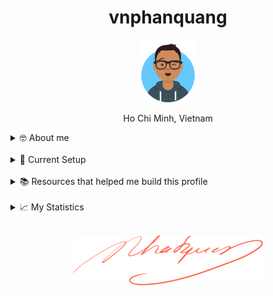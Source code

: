 <h1 align="center">vnphanquang</h1>

<p align="center">
  <a href="https://github.com/vnphanquang" target="_blank">
    <img src="./.github/images/avataaars.svg" alt="vnphanquang" height="100"/>
  </a>
</p>

<p align="center">Ho Chi Minh, Vietnam</p>

<details>
  <summary>🤓 About me</summary>

  <details align="center">
    <summary>My story</summary>
    <details align="center">
      <summary>Expand to see more of this</summary>
      <details align="center">
        <summary>Make this open to see some miracles</summary>
        <details align="center">
          <summary>You are getting there, keep going!</summary>
          <details align="center">
            <summary>You do really want to see how this ends, don't you?</summary>
            <details align="center">
              <summary>Well I have some exciting news to tell you</summary>
              <details align="center">
                <summary>You just wasted 5 seconds for this crap</summary>
                <details align="center">
                  <summary>Get your butt back to work</summary>
                  <details align="center">
                    <summary>Shame on you I have no story</summary>
                    <details align="center">
                      <summary>Okay now you are getting me annoyed...</summary>
                      <details align="center">
                        <summary>Okay okay, I will tell you my story, geez louise!</summary>
                        <details align="center">
                          <summary>It goes like this:</summary>
                          <details align="center">
                            <summary>...</summary>
                          </details>
                        </details>
                      </details>
                    </details>
                  </details>
                </details>
              </details>
            </details>
          </details>
        </details>
      </details>
    </details>
  </details>

  <br />

  My name is Quang Phan. I am a learner and a developer. This is where I dedicate my energy to the open source community.

  You are probably bored already so get back to whatever you were doing. See you out there on the field.

  In case you want to reach me, find me at `vnphanquang` on most social platforms.

  Cheers!
</details>

<br />

<details>
  <summary>💾 Current Setup</summary>
  <br />

My keyboard: [ZSA Moonlander](https://www.zsa.io/moonlander) [![monkeytype.badge]][monkeytype]

See my [.config] here for all my setup.

I mostly use Linux: [i3wm] & [polybar], [alacritty], [fish], [tmux], [neovim],

[![setup screenshot][local.images.setup]][.config]

I also use mac at work sometimes but only when i am forced too 😂.

</details>

<br />

<details>
  <summary>📚 Resources that helped me build this profile</summary>
  <br />

- [`awesome` collection of Github profiles](https://github.com/abhisheknaiidu/awesome-github-profile-readme#icons-) for inspiration
- [simpleicons](https://simpleicons.org/) for svg icons
- [getavataaars](https://getavataaars.com/) for avatar generation
- [wakatime](https://wakatime.com/dashboard), [wakatime-vscode](https://marketplace.visualstudio.com/items?itemName=WakaTime.vscode-wakatime) and the [anmol098/waka-readme-stats](https://github.com/anmol098/waka-readme-stats) github action for the coding stats section at end of this profile.

glhf!
</details>

<br />

<details>
  <summary>📈 My Statistics</summary>
  <br />

<!--START_SECTION:waka-->
![Code Time](http://img.shields.io/badge/Code%20Time-5%2C170%20hrs%2033%20mins-blue)

![Profile Views](http://img.shields.io/badge/Profile%20Views-10-blue)

**I'm an Early 🐤** 

```text
🌞 Morning                10501 commits       █████████░░░░░░░░░░░░░░░░   36.38 % 
🌆 Daytime                11446 commits       ██████████░░░░░░░░░░░░░░░   39.66 % 
🌃 Evening                6619 commits        ██████░░░░░░░░░░░░░░░░░░░   22.93 % 
🌙 Night                  295 commits         ░░░░░░░░░░░░░░░░░░░░░░░░░   01.02 % 
```
📅 **I'm Most Productive on Wednesday** 

```text
Monday                   3989 commits        ███░░░░░░░░░░░░░░░░░░░░░░   13.82 % 
Tuesday                  3144 commits        ███░░░░░░░░░░░░░░░░░░░░░░   10.89 % 
Wednesday                6360 commits        ██████░░░░░░░░░░░░░░░░░░░   22.04 % 
Thursday                 3993 commits        ███░░░░░░░░░░░░░░░░░░░░░░   13.84 % 
Friday                   3873 commits        ███░░░░░░░░░░░░░░░░░░░░░░   13.42 % 
Saturday                 4844 commits        ████░░░░░░░░░░░░░░░░░░░░░   16.78 % 
Sunday                   2658 commits        ██░░░░░░░░░░░░░░░░░░░░░░░   09.21 % 
```


📊 **This Week I Spent My Time On** 

```text
🕑︎ Time Zone: Asia/Ho_Chi_Minh

💬 Programming Languages: 
TypeScript               19 hrs 33 mins      █████████░░░░░░░░░░░░░░░░   35.32 % 
JavaScript               18 hrs 42 mins      ████████░░░░░░░░░░░░░░░░░   33.79 % 
Svelte                   12 hrs 28 mins      ██████░░░░░░░░░░░░░░░░░░░   22.54 % 
YAML                     3 hrs 15 mins       █░░░░░░░░░░░░░░░░░░░░░░░░   05.88 % 
JSON                     37 mins             ░░░░░░░░░░░░░░░░░░░░░░░░░   01.14 % 

🔥 Editors: 
Neovim                   55 hrs 22 mins      █████████████████████████   100.00 % 

💻 Operating System: 
Linux                    55 hrs 22 mins      █████████████████████████   100.00 % 
```

**I Mostly Code in TypeScript** 

```text
TypeScript               34 repos            ██████████░░░░░░░░░░░░░░░   38.64 % 
JavaScript               22 repos            ██████░░░░░░░░░░░░░░░░░░░   25.00 % 
Svelte                   14 repos            ████░░░░░░░░░░░░░░░░░░░░░   15.91 % 
CSS                      3 repos             █░░░░░░░░░░░░░░░░░░░░░░░░   03.41 % 
Jupyter Notebook         1 repo              ░░░░░░░░░░░░░░░░░░░░░░░░░   01.14 % 
```




 Last Updated on 28/10/2025 00:53:08 UTC
<!--END_SECTION:waka-->

</details>


<br />

<p align="center">
  <a href="https://github.com/vnphanquang" target="_blank">
    <img src="./.github/images/signature.svg" height="80" />
  </a>
</p>

[monkeytype.badge]: https://img.shields.io/endpoint?style=for-the-badge&url=https%3A%2F%2Fmonkeytype-badge-vhd5lan7mmhz.runkit.sh%3Fmessage%3D110wpm%26label%3Dmonkeytype%26logoVariant%3Done
[monkeytype]: https://monkeytype.com/

[alacritty]: https://alacritty.org/
[polybar]: https://github.com/polybar/polybar
[i3wm]: https://i3wm.org/
[tmux]: https://github.com/tmux/tmux/wiki
[fish]: https://fishshell.com/
[neovim]: https://neovim.io/
[vscode]: https://code.visualstudio.com/
[vscode.vim]: https://marketplace.visualstudio.com/items?itemName=vscodevim.vim

[.config]: https://github.com/vnphanquang/.config
[local.images.setup]: ./.github/images/setup.png
